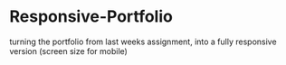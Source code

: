 # Responsive-Portfolio
turning the portfolio from last weeks assignment, into a fully responsive version (screen size for mobile)

